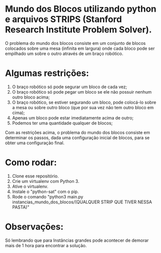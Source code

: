 # Mundo dos Blocos utilizando python e arquivos STRIPS (Stanford Research Institute Problem Solver).

O problema do mundo dos blocos consiste em um conjunto de blocos colocados sobre uma
mesa (infinita em largura) onde cada bloco pode ser empilhado um sobre o outro através de
um braço robótico.

# Algumas restrições:

1. O braço robótico só pode segurar um bloco de cada vez;
2. O braço robótico só pode pegar um bloco se ele não possuir nenhum outro bloco acima;
3. O braço robótico, se estiver segurando um bloco, pode colocá-lo sobre a mesa ou sobre outro bloco (que por sua vez não tem outro bloco em cima);
4. Apenas um bloco pode estar imediatamente acima de outro;
5. Podemos ter uma quantidade qualquer de blocos;

Com as restrições acima, o problema do mundo dos blocos consiste em determinar os
passos, dada uma configuração inicial de blocos, para se obter uma configuração final.

# Como rodar:

1. Clone esse repositório.
2. Crie um virtualenv com Python 3.
3. Ative o virtualenv.
4. Instale o "python-sat" com o pip.
5. Rode o comando "python3 main.py instancias_mundo_dos_blocos/(QUALQUER STRIP QUE TIVER NESSA PASTA)"

# Observações:

Só lembrando que para Instâncias grandes pode acontecer de demorar mais de 1 hora para encontrar a solução.
